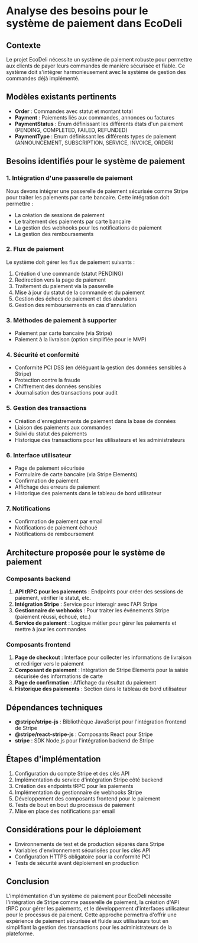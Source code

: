 # Analyse des besoins pour le système de paiement dans EcoDeli

## Contexte

Le projet EcoDeli nécessite un système de paiement robuste pour permettre aux clients de payer leurs commandes de manière sécurisée et fiable. Ce système doit s'intégrer harmonieusement avec le système de gestion des commandes déjà implémenté.

## Modèles existants pertinents

- **Order** : Commandes avec statut et montant total
- **Payment** : Paiements liés aux commandes, annonces ou factures
- **PaymentStatus** : Enum définissant les différents états d'un paiement (PENDING, COMPLETED, FAILED, REFUNDED)
- **PaymentType** : Enum définissant les différents types de paiement (ANNOUNCEMENT, SUBSCRIPTION, SERVICE, INVOICE, ORDER)

## Besoins identifiés pour le système de paiement

### 1. Intégration d'une passerelle de paiement

Nous devons intégrer une passerelle de paiement sécurisée comme Stripe pour traiter les paiements par carte bancaire. Cette intégration doit permettre :

- La création de sessions de paiement
- Le traitement des paiements par carte bancaire
- La gestion des webhooks pour les notifications de paiement
- La gestion des remboursements

### 2. Flux de paiement

Le système doit gérer les flux de paiement suivants :

1. Création d'une commande (statut PENDING)
2. Redirection vers la page de paiement
3. Traitement du paiement via la passerelle
4. Mise à jour du statut de la commande et du paiement
5. Gestion des échecs de paiement et des abandons
6. Gestion des remboursements en cas d'annulation

### 3. Méthodes de paiement à supporter

- Paiement par carte bancaire (via Stripe)
- Paiement à la livraison (option simplifiée pour le MVP)

### 4. Sécurité et conformité

- Conformité PCI DSS (en déléguant la gestion des données sensibles à Stripe)
- Protection contre la fraude
- Chiffrement des données sensibles
- Journalisation des transactions pour audit

### 5. Gestion des transactions

- Création d'enregistrements de paiement dans la base de données
- Liaison des paiements aux commandes
- Suivi du statut des paiements
- Historique des transactions pour les utilisateurs et les administrateurs

### 6. Interface utilisateur

- Page de paiement sécurisée
- Formulaire de carte bancaire (via Stripe Elements)
- Confirmation de paiement
- Affichage des erreurs de paiement
- Historique des paiements dans le tableau de bord utilisateur

### 7. Notifications

- Confirmation de paiement par email
- Notifications de paiement échoué
- Notifications de remboursement

## Architecture proposée pour le système de paiement

### Composants backend

1. **API tRPC pour les paiements** : Endpoints pour créer des sessions de paiement, vérifier le statut, etc.
2. **Intégration Stripe** : Service pour interagir avec l'API Stripe
3. **Gestionnaire de webhooks** : Pour traiter les événements Stripe (paiement réussi, échoué, etc.)
4. **Service de paiement** : Logique métier pour gérer les paiements et mettre à jour les commandes

### Composants frontend

1. **Page de checkout** : Interface pour collecter les informations de livraison et rediriger vers le paiement
2. **Composant de paiement** : Intégration de Stripe Elements pour la saisie sécurisée des informations de carte
3. **Page de confirmation** : Affichage du résultat du paiement
4. **Historique des paiements** : Section dans le tableau de bord utilisateur

## Dépendances techniques

- **@stripe/stripe-js** : Bibliothèque JavaScript pour l'intégration frontend de Stripe
- **@stripe/react-stripe-js** : Composants React pour Stripe
- **stripe** : SDK Node.js pour l'intégration backend de Stripe

## Étapes d'implémentation

1. Configuration du compte Stripe et des clés API
2. Implémentation du service d'intégration Stripe côté backend
3. Création des endpoints tRPC pour les paiements
4. Implémentation du gestionnaire de webhooks Stripe
5. Développement des composants frontend pour le paiement
6. Tests de bout en bout du processus de paiement
7. Mise en place des notifications par email

## Considérations pour le déploiement

- Environnements de test et de production séparés dans Stripe
- Variables d'environnement sécurisées pour les clés API
- Configuration HTTPS obligatoire pour la conformité PCI
- Tests de sécurité avant déploiement en production

## Conclusion

L'implémentation d'un système de paiement pour EcoDeli nécessite l'intégration de Stripe comme passerelle de paiement, la création d'API tRPC pour gérer les paiements, et le développement d'interfaces utilisateur pour le processus de paiement. Cette approche permettra d'offrir une expérience de paiement sécurisée et fluide aux utilisateurs tout en simplifiant la gestion des transactions pour les administrateurs de la plateforme.
